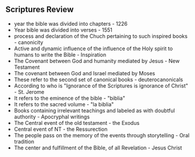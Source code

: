 ## Scriptures Review
- year the bible was divided into chapters - 1226
- Year bible was divided into verses - 1551
- process and declaration of the Chuch pertaining to such inspired books - canonicity
- Active and dynamic influence of the influence of the Holy spirit to humans to write the Bible - Inspiration
- The Covenant between God and humanity mediated by Jesus - New Testament
- The covenant between God and Israel mediated by Moses
- These refer to the second set of canonical books - deuterocanonicals
- According to who is "Ignorance of the Scriptures is ignorance of Christ" - St. Jerome
- It refers to the eminence of the bible - "biblia"
- It refers to the sacred volume - "la biblia"
- Books containing irrelevant teachings and labeled as with doubtful authority - Apocryphal writings
- The Central event of the old testament - the Exodus
- Central event of NT - the Ressurection
- The people pass on the memory of the events through storytelling - Oral tradition
- The center and fulfillment of the Bible, of all Revelation - Jesus Christ

